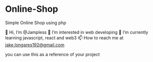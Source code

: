# Online-Shop
Simple Online Shop using php

👋 Hi, I’m @Jampless
👀 I’m interested in web developing
🌱 I’m currently learning javascript, react and web3
📫 How to reach me at jake.longares192@gmail.com

you can use this as a reference of your project
